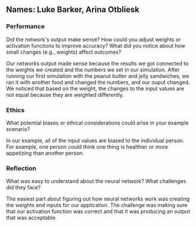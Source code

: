 ## Names: Luke Barker, Arina Otbliesk

### Performance

Did the network's output make sense?
How could you adjust weights or activation functions to improve accuracy?
What did you notice about how small changes (e.g., weights) affect outcomes?

Our networks output made sense because the results we got connected to the weights we created and the numbers we set in our simulation. After running our first simulation with the peanut butter and jelly sandwiches, we ran it with another food and changed the numbers, and our ouput changed. We noticed that based on the weight, the changes to the input values are not equal because they are weighted differently.

### Ethics

What potential biases or ethical considerations could arise in your example scenario?

In our example, all of the input values are biased to the individual person. For example, one person could think one thing is healthier or more appetizing than another person.

### Reflection

What was easy to understand about the neural network?
What challenges did they face?

The easiest part about figuring out how neural networks work was creating the weights and inputs for our application. The challenge was making sure that our activation function was correct and that it was producing an output that was acceptable. 

